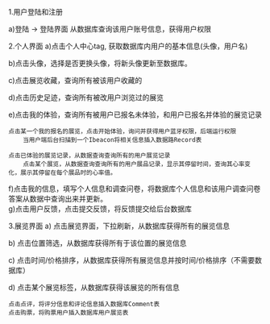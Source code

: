 1.用户登陆和注册

a)登陆 -> 登陆界面 从数据库查询该用户账号信息，获得用户权限

2.个人界面
a)点击个人中心tag,  获取数据库内用户的基本信息(头像，用户名)

b)点击头像，选择是否更换头像，将新头像更新至数据库。

c)点击展览收藏，查询所有被该用户收藏的

d)点击历史足迹，查询所有被改用户浏览过的展览

e)点击我的体验，查询所有被用户已报名未体验，和用户已报名并体验的展览记录
   
    点击某一个我的报名的展览，点击开始体验，询问并获得用户蓝牙权限，后端运行权限
        当用户端后台扫描到一个Ibeacon将相关信息插入数据路Record表
        
    点击已体验的展览记录，从数据查询查询所有的用户展览记录
        点击某个展览，从数据查询查询所有的用户展品记录，显示其停留时间，查询其心率变化，展示其停留在每个展品时的心率值。
f)点击我的信息，填写个人信息和调查问卷，将数据库个人信息和该用户调查问卷答案从数据中查询出来并更新。   
g)点击用户反馈，点击提交反馈，将反馈提交给后台数据库

3.展览界面
a) 点击展览界面，下拉刷新，从数据库获得所有的展览信息

b) 点击位置筛选，从数据库获得所有于该位置的展览信息

c) 点击时间/价格排序，从数据库获得所有展览信息并按时间/价格排序（不需要数据库）

d) 点击某个展览标签，从数据库获得该展览的所有信息
    
    点击点评，将评分信息和评论信息插入数据库Comment表
    点击购票，将购票用户插入数据库用户展览表




